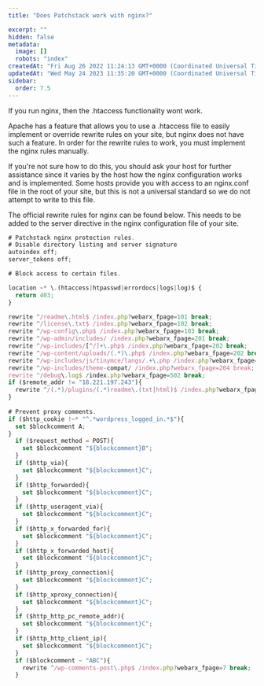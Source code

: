 ```yaml
---
title: "Does Patchstack work with nginx?"

excerpt: ""
hidden: false
metadata: 
  image: []
  robots: "index"
createdAt: "Fri Aug 26 2022 11:24:13 GMT+0000 (Coordinated Universal Time)"
updatedAt: "Wed May 24 2023 11:35:20 GMT+0000 (Coordinated Universal Time)"
sidebar:
  order: 7.5
---
```

If you run nginx, then the .htaccess functionality wont work.

Apache has a feature that allows you to use a .htaccess file to easily implement or override rewrite rules on your site, but nginx does not have such a feature. In order for the rewrite rules to work, you must implement the nginx rules manually.

If you're not sure how to do this, you should ask your host for further assistance since it varies by the host how the nginx configuration works and is implemented. Some hosts provide you with access to an nginx.conf file in the root of your site, but this is not a universal standard so we do not attempt to write to this file.

The official rewrite rules for nginx can be found below. This needs to be added to the server directive in the nginx configuration file of your site.

```typescript NGINX
# Patchstack nginx protection rules.
# Disable directory listing and server signature
autoindex off;
server_tokens off;

# Block access to certain files.

location ~* \.(htaccess|htpasswd|errordocs|logs|log)$ {
  return 403;
}

rewrite ^/readme\.html$ /index.php?webarx_fpage=101 break;
rewrite ^/license\.txt$ /index.php?webarx_fpage=102 break;
rewrite ^/wp-config\.php$ /index.php?webarx_fpage=103 break;
rewrite ^/wp-admin/includes/ /index.php?webarx_fpage=201 break;
rewrite ^/wp-includes/[^/]+\.php$ /index.php?webarx_fpage=202 break;
rewrite ^/wp-content/uploads/(.*)\.php$ /index.php?webarx_fpage=202 break;
rewrite ^/wp-includes/js/tinymce/langs/.+\.php /index.php?webarx_fpage=203 break;
rewrite ^/wp-includes/theme-compat/ /index.php?webarx_fpage=204 break;
rewrite ^/debug\.log$ /index.php?webarx_fpage=502 break;
if ($remote_addr != "18.221.197.243"){
  rewrite ^/(.*)/plugins/(.*)readme\.(txt|html)$ /index.php?webarx_fpage=19 break;
}
  
# Prevent proxy comments.
if ($http_cookie !~* "^.*wordpress_logged_in.*$"){
  set $blockcomment A;
}
  if ($request_method = POST){
    set $blockcomment "${blockcomment}B";
  }
  if ($http_via){
    set $blockcomment "${blockcomment}C";
  }
  if ($http_forwarded){
    set $blockcomment "${blockcomment}C";
  }
  if ($http_useragent_via){
    set $blockcomment "${blockcomment}C";
  }
  if ($http_x_forwarded_for){
    set $blockcomment "${blockcomment}C";
  }
  if ($http_x_forwarded_host){
    set $blockcomment "${blockcomment}C";
  }
  if ($http_proxy_connection){
    set $blockcomment "${blockcomment}C";
  }
  if ($http_xproxy_connection){
    set $blockcomment "${blockcomment}C";
  }
  if ($http_http_pc_remote_addr){
    set $blockcomment "${blockcomment}C";
  }
  if ($http_http_client_ip){
    set $blockcomment "${blockcomment}C";
  }
  if ($blockcomment ~ "ABC"){
    rewrite ^/wp-comments-post\.php$ /index.php?webarx_fpage=7 break;
  }

```
